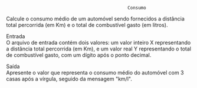                                                   Consumo

Calcule o consumo médio de um automóvel sendo fornecidos a distância total percorrida (em Km) e o total de combustível gasto (em litros).

Entrada<br>
O arquivo de entrada contém dois valores: um valor inteiro X representando a distância total percorrida (em Km), e um valor real Y representando o total de combustível gasto, com um dígito após o ponto decimal.

Saída<br>
Apresente o valor que representa o consumo médio do automóvel com 3 casas após a vírgula, seguido da mensagem "km/l".

